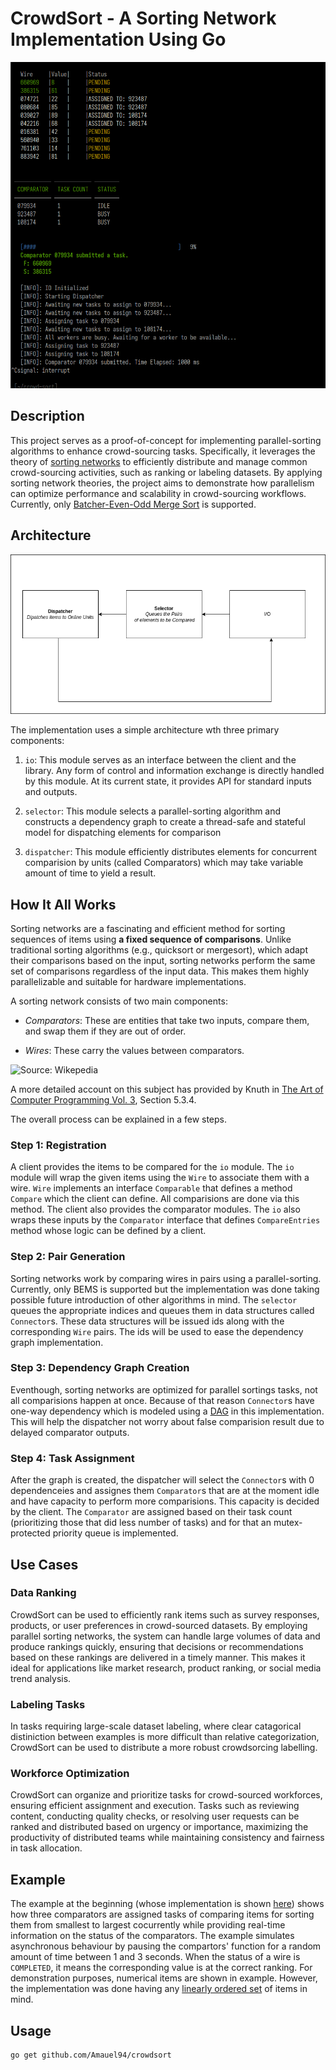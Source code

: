 # CrowdSort - A Sorting Network Implementation Using Go

![](/docs/images/peek.2.gif)

## Description

This project serves as a proof-of-concept for implementing parallel-sorting algorithms to enhance crowd-sourcing tasks. Specifically, it leverages the theory of [sorting networks](https://en.wikipedia.org/wiki/Sorting_network) to efficiently distribute and manage common crowd-sourcing activities, such as ranking or labeling datasets. By applying sorting network theories, the project aims to demonstrate how parallelism can optimize performance and scalability in crowd-sourcing workflows. Currently, only [Batcher-Even-Odd Merge Sort](https://en.wikipedia.org/wiki/Batcher_odd%E2%80%93even_mergesort) is supported.

## Architecture

![](/docs/images/arch.png)

The implementation uses a simple architecture wth three primary components:

1. `io`: This module serves as an interface between the client and the library. Any form of control and information exchange is directly handled by this module. At its current state, it provides API for standard inputs and outputs.

2. `selector`: This module selects a parallel-sorting algorithm and constructs a dependency graph to create a thread-safe and stateful model for dispatching elements for comparison

3. `dispatcher`: This module efficiently distributes elements for concurrent comparision by units (called Comparators) which may take variable amount of time to yield a result.

## How It All Works

Sorting networks are a fascinating and efficient method for sorting sequences of items using **a fixed sequence of comparisons**. Unlike traditional sorting algorithms (e.g., quicksort or mergesort), which adapt their comparisons based on the input, sorting networks perform the same set of comparisons regardless of the input data. This makes them highly parallelizable and suitable for hardware implementations.

A sorting network consists of two main components:

- _Comparators_: These are entities that take two inputs, compare them, and swap them if they are out of order.

- _Wires_: These carry the values between comparators.

![Source: Wikepedia ](https://upload.wikimedia.org/wikipedia/commons/e/e8/Sorting-network-comparator-demonstration.svg)

A more detailed account on this subject has provided by Knuth in [The Art of Computer Programming Vol. 3](https://github.com/Amanuel94/math-dumps/blob/main/computer-science/Books/The.Art.of.Computer.Programming.3.Sorting.and.Searching.pdf.1), Section 5.3.4.

The overall process can be explained in a few steps.

### Step 1: Registration

A client provides the items to be compared for the `io` module. The `io` module will wrap the given items using the `Wire` to associate them with a wire. `Wire` implements an interface `Comparable` that defines a method `Compare` which the client can define. All comparisions are done via this method. The client also provides the comparator modules. The `io` also wraps these inputs by the `Comparator` interface that defines `CompareEntries` method whose logic can be defined by a client.

### Step 2: Pair Generation

Sorting networks work by comparing wires in pairs using a parallel-sorting. Currently, only BEMS is supported but the implementation was done taking possible future introduction of other algorithms in mind. The `selector` queues the appropriate indices and queues them in data structures called `Connector`s. These data structures will be issued ids along with the corresponding `Wire` pairs. The ids will be used to ease the dependency graph implementation.

### Step 3: Dependency Graph Creation

Eventhough, sorting networks are optimized for parallel sortings tasks, not all comparisions happen at once. Because of that reason `Connector`s have one-way dependency which is modeled using a [DAG](https://stumash.github.io/Algorithm_Notes/trees_graphs/topsort/topsort.html) in this implementation. This will help the dispatcher not worry about false comparision result due to delayed comparator outputs.

### Step 4: Task Assignment

After the graph is created, the dispatcher will select the `Connector`s with 0 dependenceies and assignes them `Comparator`s that are at the moment idle and have capacity to perform more comparisions. This capacity is decided by the client. The `Comparator` are assigned based on their task count (prioritizing those that did less number of tasks) and for that an mutex-protected priority queue is implemented.

## Use Cases

### Data Ranking

CrowdSort can be used to efficiently rank items such as survey responses, products, or user preferences in crowd-sourced datasets. By employing parallel sorting networks, the system can handle large volumes of data and produce rankings quickly, ensuring that decisions or recommendations based on these rankings are delivered in a timely manner. This makes it ideal for applications like market research, product ranking, or social media trend analysis.

### Labeling Tasks

In tasks requiring large-scale dataset labeling, where clear catagorical distiniction between examples is more difficult than relative categorization, CrowdSort can be used to distribute a more robust crowdsorcing labelling.

### Workforce Optimization

CrowdSort can organize and prioritize tasks for crowd-sourced workforces, ensuring efficient assignment and execution. Tasks such as reviewing content, conducting quality checks, or resolving user requests can be ranked and distributed based on urgency or importance, maximizing the productivity of distributed teams while maintaining consistency and fairness in task allocation.

## Example

The example at the beginning (whose implementation is shown [here](/example/main.go)) shows how three comparators are assigned tasks of comparing items for sorting them from smallest to largest cocurrently while providing real-time information on the status of the comparators. The example simulates asynchronous behaviour by pausing the compartors' function for a random amount of time between 1 and 3 seconds. When the status of a wire is `COMPLETED`, it means the corresponding value is at the correct ranking. For demonstration purposes, numerical items are shown in example. However, the implementation was done having any [linearly ordered set](https://en.wikipedia.org/wiki/Total_order) of items in mind.

## Usage

```bash
go get github.com/Amauel94/crowdsort
```
